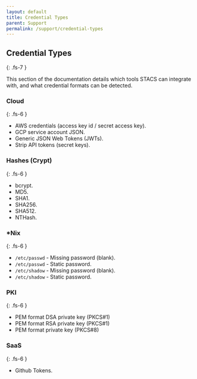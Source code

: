 ```yaml
---
layout: default
title: Credential Types
parent: Support
permalink: /support/credential-types
---
```


## Credential Types
{: .fs-7 }

This section of the documentation details which tools STACS can integrate with, and what
credential formats can be detected.

### Cloud
{: .fs-6 }

* AWS credentials (access key id / secret access key).
* GCP service account JSON.
* Generic JSON Web Tokens (JWTs).
* Strip API tokens (secret keys).

### Hashes (Crypt)
{: .fs-6 }

* bcrypt.
* MD5.
* SHA1.
* SHA256.
* SHA512.
* NTHash.
 
### *Nix
{: .fs-6 }

* `/etc/passwd` - Missing password (blank).
* `/etc/passwd` - Static password.
* `/etc/shadow` - Missing password (blank).
* `/etc/shadow` - Static password.

### PKI
{: .fs-6 }

* PEM format DSA private key (PKCS#1)
* PEM format RSA private key (PKCS#1)
* PEM format private key (PKCS#8)

### SaaS
{: .fs-6 }

* Github Tokens.

